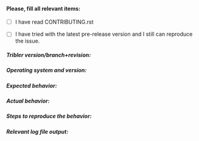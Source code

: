 <!-- Delete non-relevant parts if this is not a bug report -->

#### Please, fill all relevant items: ####

- [ ] I have read CONTRIBUTING.rst

- [ ] I have tried with the latest pre-release version and I still can reproduce the issue.

##### Tribler version/branch+revision: #####

##### Operating system and version: #####

##### Expected behavior: #####

##### Actual behavior: #####

##### Steps to reproduce the behavior: #####

##### Relevant log file output: #####
